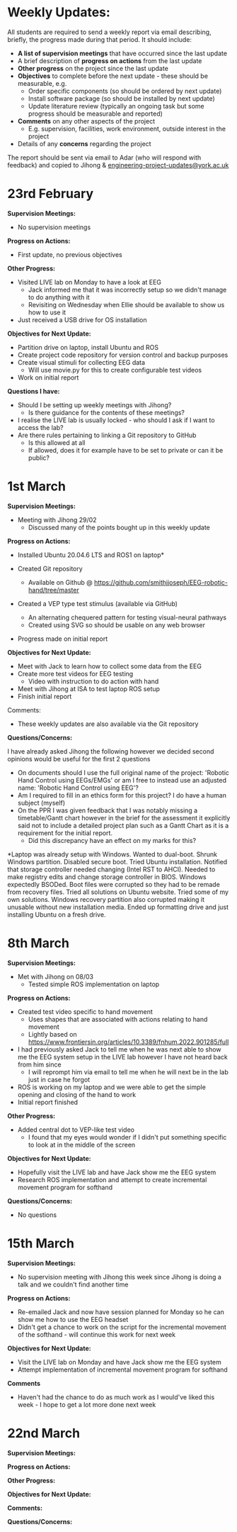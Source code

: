 # Weekly Updates:

All students are required to send a weekly report via email describing,  briefly, the progress made during that period. It should include:

- **A list of supervision meetings** that have occurred since the last update
- A brief description of **progress on actions** from the last update
- **Other progress** on the project since the last update
- **Objectives** to complete before the next update - these should be measurable, e.g.
  - Order specific components (so should be ordered by next update)
  - Install software package (so should be installed by next update)
  - Update literature review (typically an ongoing task but some progress should be measurable and reported)
- **Comments** on any other aspects of the project
  - E.g. supervision, facilities, work environment, outside interest in the project
- Details of any **concerns** regarding the project

The report should be sent via email to Adar (who will respond with feedback) and copied to Jihong & [engineering-project-updates@york.ac.uk](mailto:engineering-project-updates@york.ac.uk)

# 23rd February

**Supervision Meetings:**

- No supervision meetings

**Progress on Actions:**

- First update, no previous objectives

**Other Progress:**

- Visited LIVE lab on Monday to have a look at EEG
  - Jack informed me that it was incorrectly setup so we didn't manage to do anything with it
  - Revisiting on Wednesday when Ellie should be available to show us how to use it
- Just received a USB drive for OS installation

**Objectives for Next Update:**

- Partition drive on laptop, install Ubuntu and ROS
- Create project code repository for version control and backup purposes
- Create visual stimuli for collecting EEG data
  - Will use movie.py for this to create configurable test videos
- Work on initial report

**Questions I have:**

- Should I be setting up weekly meetings with Jihong?
  - Is there guidance for the contents of these meetings?
- I realise the LIVE lab is usually locked - who should I ask if I want to access the lab? 
- Are there rules pertaining to linking a Git repository to GitHub
  - Is this allowed at all
  - If allowed, does it for example have to be set to private or can it be public?


# 1st March

**Supervision Meetings:**

- Meeting with Jihong 29/02
  - Discussed many of the points bought up in this weekly update

**Progress on Actions:**

- Installed Ubuntu 20.04.6 LTS and ROS1 on laptop*
- Created Git repository
  - Available on Github @ https://github.com/smithjjoseph/EEG-robotic-hand/tree/master

- Created a VEP type test stimulus (available via GitHub)
  - An alternating chequered pattern for testing visual-neural pathways
  - Created using SVG so should be usable on any web browser
- Progress made on initial report

**Objectives for Next Update:**

- Meet with Jack to learn how to collect some data from the EEG
- Create more test videos for EEG testing
  - Video with instruction to do action with hand
- Meet with Jihong at ISA to test laptop ROS setup
- Finish initial report

Comments:

- These weekly updates are also available via the Git repository

**Questions/Concerns:**

I have already asked Jihong the following however we decided second opinions would be useful for the first 2 questions

- On documents should I use the full original name of the project: 'Robotic Hand Control using EEGs/EMGs' or am I free to instead use an adjusted name: 'Robotic Hand Control using EEG'?
- Am I required to fill in an ethics form for this project? I do have a human subject (myself)
- On the PPR I was given feedback that I was notably missing a timetable/Gantt chart however in the brief for the assessment it explicitly said not to include a detailed project plan such as a Gantt Chart as it is a requirement for the initial report.
  - Did this discrepancy have an effect on my marks for this?




*Laptop was already setup with Windows. Wanted to dual-boot. Shrunk Windows partition. Disabled secure boot. Tried Ubuntu installation. Notified that storage controller needed changing (Intel RST to AHCI). Needed to make registry edits and change storage controller in BIOS. Windows expectedly BSODed. Boot files were corrupted so they had to be remade from recovery files. Tried all solutions on Ubuntu website. Tried some of my own solutions. Windows recovery partition also corrupted making it unusable without new installation media. Ended up formatting drive and just installing Ubuntu on a fresh drive.

# 8th March

**Supervision Meetings:**

- Met with Jihong on 08/03
  - Tested simple ROS implementation on laptop

**Progress on Actions:**

- Created test video specific to hand movement
  - Uses shapes that are associated with actions relating to hand movement
  - Lightly based on https://www.frontiersin.org/articles/10.3389/fnhum.2022.901285/full
- I had previously asked Jack to tell me when he was next able to show me the EEG system setup in the LIVE lab however I have not heard back from him since
  - I will reprompt him via email to tell me when he will next be in the lab just in case he forgot
- ROS is working on my laptop and we were able to get the simple opening and closing of the hand to work
- Initial report finished

**Other Progress:**

- Added central dot to VEP-like test video
  - I found that my eyes would wonder if I didn't put something specific to look at in the middle of the screen

**Objectives for Next Update:**

- Hopefully visit the LIVE lab and have Jack show me the EEG system
- Research ROS implementation and attempt to create incremental movement program for softhand

**Questions/Concerns:**

- No questions

# 15th March

**Supervision Meetings:**

- No supervision meeting with Jihong this week since Jihong is doing a talk and we couldn't find another time

**Progress on Actions:**

- Re-emailed Jack and now have session planned for Monday so he can show me how to use the EEG headset
- Didn't get a chance to work on the script for the incremental movement of the softhand - will continue this work for next week

**Objectives for Next Update:**

- Visit the LIVE lab on Monday and have Jack show me the EEG system
- Attempt implementation of incremental movement program for softhand

**Comments**

- Haven't had the chance to do as much work as I would've liked this week - I hope to get a lot more done next week

# 22nd March

**Supervision Meetings:**

**Progress on Actions:**

**Other Progress:**

**Objectives for Next Update:**

**Comments:**

**Questions/Concerns:**
